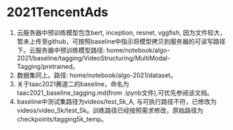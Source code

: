 # 2021TencentAds
1. 云服务器中预训练模型包含bert, inception, resnet, vggfish, 因为文件较大，暂未上传至github，可按照baseline中指示将模型拷贝到服务器的可读写路径下。云服务器中预训练模型路径: home/notebook/algo-2021/baseline/tagging/VideoStructuring/MultiModal-Tagging/pretrained。 
2. 数据集同上。路径: home/notebook/algo-2021/dataset。
3. 关于taac2021赛道二的baseline，命名为taac2021_baseline_tagging.md(from .ipynb文件),可优先参阅该文档。
4. baseline中测试集路径为videos/test_5k_A, 与可执行路径不符，已修改为videos/video_5k/test_5k。训练路径已经按照需求修改，原始路径为checkpoints/tagging5k_temp。
